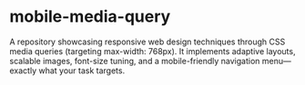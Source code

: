# mobile-media-query
 A repository showcasing responsive web design techniques through CSS media queries (targeting max-width: 768px). It implements adaptive layouts, scalable images, font-size tuning, and a mobile-friendly navigation menu—exactly what your task targets. 
